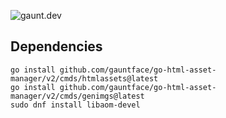 ![gaunt.dev](themes/gaunt.dev/static/images/default-social.png)

## Dependencies

```
go install github.com/gauntface/go-html-asset-manager/v2/cmds/htmlassets@latest
go install github.com/gauntface/go-html-asset-manager/v2/cmds/genimgs@latest
sudo dnf install libaom-devel
```
